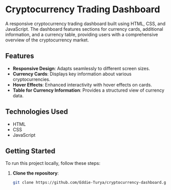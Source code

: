 # Cryptocurrency Trading Dashboard

A responsive cryptocurrency trading dashboard built using HTML, CSS, and JavaScript. The dashboard features sections for currency cards, additional information, and a currency table, providing users with a comprehensive overview of the cryptocurrency market.

## Features

- **Responsive Design**: Adapts seamlessly to different screen sizes.
- **Currency Cards**: Displays key information about various cryptocurrencies.
- **Hover Effects**: Enhanced interactivity with hover effects on cards.
- **Table for Currency Information**: Provides a structured view of currency data.

## Technologies Used

- HTML
- CSS
- JavaScript

## Getting Started

To run this project locally, follow these steps:

1. **Clone the repository**:
   ```bash
   git clone https://github.com/Eddie-Turya/cryptocurrency-dashboard.git
